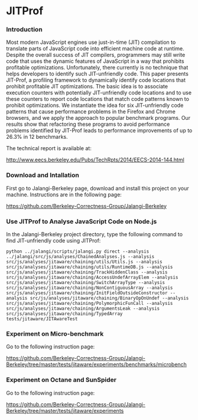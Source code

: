 JITProf
=======
### Introduction

Most modern JavaScript engines use just-in-time (JIT) compilation to translate parts of JavaScript code into efficient machine code at runtime. Despite the overall success of JIT compilers, programmers may still write code that uses the dynamic features of JavaScript in a way that prohibits profitable optimizations. Unfortunately, there currently is no technique that helps developers to identify such JIT-unfriendly code. This paper presents JIT-Prof, a profiling framework to dynamically identify code locations that prohibit profitable JIT optimizations. The basic idea is to associate execution counters with potentially JIT-unfriendly code locations and to use these counters to report code locations that match code patterns known to prohibit optimizations. We instantiate the idea for six JIT-unfriendly code patterns that cause performance problems in the Firefox and Chrome browsers, and we apply the approach to popular benchmark programs. Our results show that refactoring these programs to avoid performance problems identified by JIT-Prof leads to performance improvements of up to 26.3% in 12 benchmarks.

The technical report is available at:

http://www.eecs.berkeley.edu/Pubs/TechRpts/2014/EECS-2014-144.html

### Download and Intallation

First go to Jalangi-Berkeley page, download and install this project on your machine.
Instructions are in the following page:

https://github.com/Berkeley-Correctness-Group/Jalangi-Berkeley

### Use JITProf to Analyse JavaScript Code on Node.js

In the Jalangi-Berkeley project directory, type the following command to find JIT-unfriendly code using JITProf:
```
python ../jalangi/scripts/jalangi.py direct --analysis ../jalangi/src/js/analyses/ChainedAnalyses.js --analysis src/js/analyses/jitaware/chaining/utils/Utils.js --analysis src/js/analyses/jitaware/chaining/utils/RuntimeDB.js --analysis src/js/analyses/jitaware/chaining/TrackHiddenClass --analysis src/js/analyses/jitaware/chaining/AccessUndefArrayElem --analysis src/js/analyses/jitaware/chaining/SwitchArrayType --analysis src/js/analyses/jitaware/chaining/NonContiguousArray --analysis src/js/analyses/jitaware/chaining/InitFieldOutsideConstructor --analysis src/js/analyses/jitaware/chaining/BinaryOpOnUndef --analysis src/js/analyses/jitaware/chaining/PolymorphicFunCall --analysis src/js/analyses/jitaware/chaining/ArgumentsLeak --analysis src/js/analyses/jitaware/chaining/TypedArray tests/jitaware/JITAwareTest
```

### Experiment on Micro-benchmark

Go to the following instruction page:

https://github.com/Berkeley-Correctness-Group/Jalangi-Berkeley/tree/master/tests/jitaware/experiments/benchmarks/microbench

### Experiment on Octane and SunSpider

Go to the following instruction page:

https://github.com/Berkeley-Correctness-Group/Jalangi-Berkeley/tree/master/tests/jitaware/experiments
